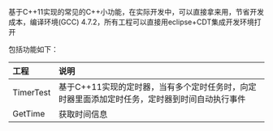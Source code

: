 基于C++11实现的常见的C++小功能，在实际开发中，可以直接拿来用，节省开发成本，编译环境(GCC) 4.7.2，所有工程可以直接用eclipse+CDT集成开发环境打开

包括功能如下：


|工程|说明|
|:---|:---|
|TimerTest|基于C++11实现的定时器，当有多个定时任务时，向定时器里面添加定时任务，定时器到时间自动执行事件|
|GetTime|获取时间信息|
